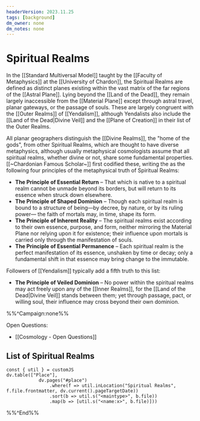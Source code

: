 ```yaml
---
headerVersion: 2023.11.25
tags: [background]
dm_owner: none
dm_notes: none
---
```

# Spiritual Realms

In the [[Standard Multiversal Model]] taught by the [[Faculty of Metaphysics]] at the [[University of Chardon]], the Spiritual Realms are defined as distinct planes existing within the vast matrix of the far regions of the [[Astral Plane]].  Lying beyond the [[Land of the Dead]], they remain largely inaccessible from the [[Material Plane]] except through astral travel, planar gateways, or the passage of souls. These are largely congruent with the [[Outer Realms]] of [[Yendalism]], although Yendalists also include the [[Land of the Dead|Divine Veil]] and the [[Plane of Creation]] in their list of the Outer Realms. 

All planar geographers distinguish the [[Divine Realms]], the "home of the gods", from other Spiritual Realms, which are thought to have diverse metaphysics, although usually metaphysical cosmologists assume that all spiritual realms, whether divine or not, share some fundamental properties. [[~Chardonian Famous Scholar~]] first codified these, writing the as the following four principles of the metaphysical truth of Spiritual Realms:
- **The Principle of Essential Return** – That which is native to a spiritual realm cannot be unmade beyond its borders, but will return to its essence when struck down elsewhere.
- **The Principle of Shaped Dominion** – Though each spiritual realm is bound to a structure of being—by decree, by nature, or by its ruling power— the faith of mortals may, in time, shape its form.
- **The Principle of Inherent Reality** – The spiritual realms exist according to their own essence, purpose, and form, neither mirroring the Material Plane nor relying upon it for existence; their influence upon mortals is carried only through the manifestation of souls.
- **The Principle of Essential Permanence** – Each spiritual realm is the perfect manifestation of its essence, unshaken by time or decay; only a fundamental shift in that essence may bring change to the immutable.

Followers of [[Yendalism]] typically add a fifth truth to this list:
- **The Principle of Veiled Dominion** – No power within the spiritual realms may act freely upon any of the [[Inner Realms]], for the [[Land of the Dead|Divine Veil]] stands between them; yet through passage, pact, or willing soul, their influence may cross beyond their own dominion.

%%^Campaign:none%%

Open Questions:
- [[Cosmology - Open Questions]]

## List of Spiritual Realms

```dataviewjs
const { util } = customJS
dv.table(["Place"], 
			dv.pages("#place")
				.where(f => util.inLocation("Spiritual Realms", f.file.frontmatter, dv.current().pageTargetDate))
				.sort(b => util.s("<maintype>", b.file))
				.map(b => [util.s("<name:x>", b.file)]))
```

%%^End%%